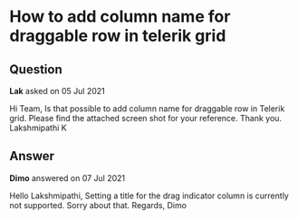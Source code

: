 # How to add column name for draggable row in telerik grid

## Question

**Lak** asked on 05 Jul 2021

Hi Team, Is that possible to add column name for draggable row in Telerik grid. Please find the attached screen shot for your reference. Thank you. Lakshmipathi K

## Answer

**Dimo** answered on 07 Jul 2021

Hello Lakshmipathi, Setting a title for the drag indicator column is currently not supported. Sorry about that. Regards, Dimo
